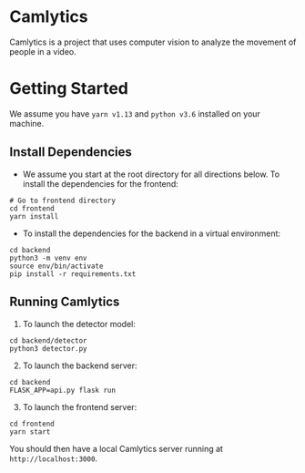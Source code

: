 # Camlytics

Camlytics is a project that uses computer vision to analyze the movement of people in a video.

# Getting Started

We assume you have `yarn v1.13` and `python v3.6` installed on your machine.

## Install Dependencies 

* We assume you start at the root directory for all directions below. To install the dependencies for the frontend:
```
# Go to frontend directory
cd frontend
yarn install
```
 
* To install the dependencies for the backend in a virtual environment:
```
cd backend
python3 -m venv env
source env/bin/activate
pip install -r requirements.txt
```

## Running Camlytics

1. To launch the detector model:
```
cd backend/detector
python3 detector.py
```

2. To launch the backend server:
```
cd backend
FLASK_APP=api.py flask run
```

3. To launch the frontend server:
```
cd frontend
yarn start
```

You should then have a local Camlytics server running at `http://localhost:3000`.

